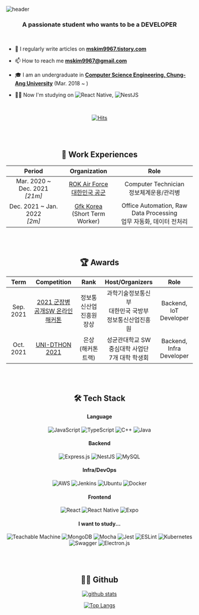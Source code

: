 ![header](https://capsule-render.vercel.app/api?type=waving&height=190&color=BCFFF5&section=header&text=Hi%20👋,%20I'm%20MS&fontSize=50)

<h3 align="center">A passionate student who wants to be a DEVELOPER</h3>

<br/> 

- 📝 I regularly write articles on **[mskim9967.tistory.com](https://mskim9967.tistory.com/)**

- 📫 How to reach me **mskim9967@gmail.com**

- 🎓 I am an undergraduate in [**Computer Science Engineering, Chung-Ang University**](https://cse.cau.ac.kr/main.php) (Mar. 2018 ~ )

- 🧑‍💻 Now I'm studying on ![React Native](https://img.shields.io/badge/react_native-%2320232a.svg?style=flat&logo=react&logoColor=%2361DAFB), ![NestJS](https://img.shields.io/badge/nestjs-%23E0234E.svg?style=flat&logo=nestjs&logoColor=white)

<br/>

<div align="center">

[![Hits](https://hits.seeyoufarm.com/api/count/incr/badge.svg?url=https%3A%2F%2Fgithub.com%2Fmskim9967)](https://hits.seeyoufarm.com)

<br/><br/>

<h2 align="center">📃 Work Experiences</h3>

<table>
<thead>
    <tr>
        <th width="300" align="center">Period</th>
		<th width="200" align="center">Organization</th>
        <th width="400" align="center">Role</th>
    </tr> 
</thead>

<tbody>
    <tr>
       <td align="center">Mar. 2020 ~ Dec. 2021<br><i>[21m]</i></td>
		<td align="center"><a href="https://rokaf.airforce.mil.kr/airforce/index.do">ROK Air Force<br>대한민국 공군</a></td>
        <td align="center">Computer Technician<br>정보체계운용/관리병</td>
    </tr>
	<tr>
        <td align="center">Dec. 2021 ~ Jan. 2022<br><i>[2m]</i></td>
		<td align="center"><a href="https://www.gfk.com/ko/home">Gfk Korea</a><br>(Short Term Worker)</td>
        <td align="center">Office Automation, Raw Data Processing<br>업무 자동화, 데이터 전처리</td>
    </tr>
</tbody>
</table>

<br/><br/>

<h2 align="center">🏆 Awards</h3>

<table>
<thead>
    <tr>
        <th width="150" align="center">Term</th>
		<th width="200" align="center">Competition</th>
        <th width="200" align="center">Rank</th>
		<th width="150" align="center">Host/Organizers</th>
		<th width="150" align="center">Role</th>
    </tr> 
</thead>

<tbody>
    <tr>
       <td align="center">Sep. 2021</td>
		<td align="center"><a href="https://osam.kr/hackathon/main">2021 군장병 공개SW 온라인 해커톤</a></td>
        <td align="center">정보통신산업진흥원장상</td>
		<td align="center">과학기술정보통신부<br>대한민국 국방부<br>정보통신산업진흥원</td>
		<td align="center">Backend, IoT Developer</td>
    </tr>
	<tr>
        <td align="center">Oct. 2021</td>
		<td align="center"><a href="https://www.unidthon.com/uni-dthon-2021-1">UNI-DTHON 2021</a></td>
        <td align="center">은상<br>(해커톤 트랙)</td>
		<td align="center">성균관대학교 SW 중심대학 사업단<br>7개 대학 학생회</td>
		<td align="center">Backend, Infra Developer</td>
    </tr>
</tbody>
</table>


<br/><br/>

<h2 align="center">🛠 Tech Stack</h3>

<h4>Language</h4>

![JavaScript](https://img.shields.io/badge/javascript-%23323330.svg?style=for-the-badge&logo=javascript&logoColor=%23F7DF1E)
![TypeScript](https://img.shields.io/badge/typescript-%23007ACC.svg?style=for-the-badge&logo=typescript&logoColor=white)
![C++](https://img.shields.io/badge/c++-%2300599C.svg?style=for-the-badge&logo=c%2B%2B&logoColor=white)
![Java](https://img.shields.io/badge/java-%23ED8B00.svg?style=for-the-badge&logo=java&logoColor=white)

<h4>Backend</h4>

![Express.js](https://img.shields.io/badge/express.js-%23404d59.svg?style=for-the-badge&logo=express&logoColor=%2361DAFB)
![NestJS](https://img.shields.io/badge/nestjs-%23E0234E.svg?style=for-the-badge&logo=nestjs&logoColor=white)
![MySQL](https://img.shields.io/badge/mysql-%2300f.svg?style=for-the-badge&logo=mysql&logoColor=white)

<h4>Infra/DevOps</h4>

![AWS](https://img.shields.io/badge/AWS-%23FF9900.svg?style=for-the-badge&logo=amazon-aws&logoColor=white)
![Jenkins](https://img.shields.io/badge/jenkins-%232C5263.svg?style=for-the-badge&logo=jenkins&logoColor=white)
![Ubuntu](https://img.shields.io/badge/Ubuntu-E95420?style=for-the-badge&logo=ubuntu&logoColor=white)
![Docker](https://img.shields.io/badge/docker-%230db7ed.svg?style=for-the-badge&logo=docker&logoColor=white)

<h4>Frontend</h4>

![React](https://img.shields.io/badge/react-%2320232a.svg?style=for-the-badge&logo=react&logoColor=%2361DAFB)
![React Native](https://img.shields.io/badge/react_native-%2320232a.svg?style=for-the-badge&logo=react&logoColor=%2361DAFB)
![Expo](https://img.shields.io/badge/expo-1C1E24?style=for-the-badge&logo=expo&logoColor=#D04A37)

<h4>I want to study...</h4>

![Teachable Machine](https://img.shields.io/badge/-Teachable_Machine-blue?style=for-the-badge)
![MongoDB](https://img.shields.io/badge/MongoDB-%234ea94b.svg?style=for-the-badge&logo=mongodb&logoColor=white)
![Mocha](https://img.shields.io/badge/-mocha-%238D6748?style=for-the-badge&logo=mocha&logoColor=white)
![Jest](https://img.shields.io/badge/-jest-%23C21325?style=for-the-badge&logo=jest&logoColor=white)
![ESLint](https://img.shields.io/badge/ESLint-4B3263?style=for-the-badge&logo=eslint&logoColor=white)
![Kubernetes](https://img.shields.io/badge/kubernetes-%23326ce5.svg?style=for-the-badge&logo=kubernetes&logoColor=white)
![Swagger](https://img.shields.io/badge/-Swagger-%23Clojure?style=for-the-badge&logo=swagger&logoColor=white)
![Electron.js](https://img.shields.io/badge/Electron-191970?style=for-the-badge&logo=Electron&logoColor=white)

</div>

<br/><br/>

<h2 align="center">🧑‍💻 Github</h3>

<div align="center">

[![github stats](https://github-readme-stats.vercel.app/api?username=mskim9967&show_icons=true&hide_border=true&theme=tokyonight)](https://github.com/mskim9967)

[![Top Langs](https://github-readme-stats.vercel.app/api/top-langs/?username=mskim9967&langs_count=10&theme=tokyonight&layout=compact)](https://github.com/mskim9967)

</div>
